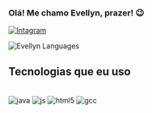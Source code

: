 ### Olá! Me chamo Evellyn, prazer! 😉
[![Intagram](https://img.shields.io/badge/Instagram-E4405F?style=for-the-badge&logo=instagram&logoColor=white
)](https://www.instagram.com/_evellyncsl/?hl=pt-br)

![Evellyn Languages](https://github-readme-stats.vercel.app/api/top-langs/?username=evellyncsl&hide_progress=true)

## Tecnologias que eu uso

<div style="display: inline_block"><br/>
<img align="center" alt="java" src="https://img.shields.io/badge/java-%23ED8B00.svg?style=for-the-badge&logo=openjdk&logoColor=white"/>
<img align= "center" alt="js" src="https://img.shields.io/badge/JavaScript-323330?style=for-the-badge&logo=javascript&logoColor=F7DF1E"/>
<img align= "center" alt="html5" src="https://img.shields.io/badge/HTML5-E34F26?style=for-the-badge&logo=html5&logoColor=white"/>
<img align= "center" alt="gcc" src="https://img.shields.io/badge/CSS3-1572B6?style=for-the-badge&logo=css3&logoColor=white"/>
</div>

